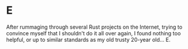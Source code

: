 # E

After rummaging through several Rust projects on the Internet, trying to convince myself that I shouldn't do it all over again, I found nothing too helpful, or up to similar standards as my old trusty 20-year old... E.
